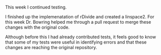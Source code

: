 This week I continued testing. 

I finished up the implemenatation of rDivide and created a linspace2. For this week Dr. Bowring helped me through a pull request to merge these changes with the original code. 

Although before this I had already contributed tests, it feels good to know that some of my tests were useful in identifying errors and that these changes are reaching the original repository.
